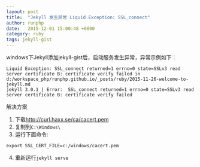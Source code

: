 ```yaml
---
layout: post
title:  "Jekyll 发生异常 Liquid Exception: SSL_connect"
author: runphp
date:   2015-12-01 15:00:48 +0800
category: ruby
tags: jekyll-gist
---
```

windows下Jekyll添加jekyll-gist后，启动服务发生异常，异常示例如下：

```
Liquid Exception: SSL_connect returned=1 errno=0 state=SSLv3 read server certificate B: certificate verify failed in d:/workspace_php/runphp.github.io/_posts/ruby/2015-11-26-welcome-to-jekyll.md
jekyll 3.0.1 | Error:  SSL_connect returned=1 errno=0 state=SSLv3 read server certificate B: certificate verify failed
```

解决方案
1. 下载<http://curl.haxx.se/ca/cacert.pem>
2. 复制到`C:\Windows\`
3. 运行下面命令:
```
export SSL_CERT_FILE=c:/windows/cacert.pem
```
4. 重新运行`jekyll serve`
